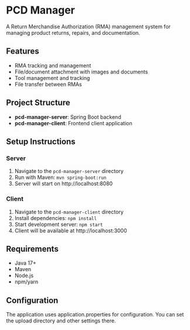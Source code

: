 # PCD Manager

A Return Merchandise Authorization (RMA) management system for managing product returns, repairs, and documentation.

## Features

- RMA tracking and management
- File/document attachment with images and documents
- Tool management and tracking
- File transfer between RMAs

## Project Structure

- **pcd-manager-server**: Spring Boot backend
- **pcd-manager-client**: Frontend client application

## Setup Instructions

### Server

1. Navigate to the `pcd-manager-server` directory
2. Run with Maven: `mvn spring-boot:run`
3. Server will start on http://localhost:8080

### Client

1. Navigate to the `pcd-manager-client` directory
2. Install dependencies: `npm install`
3. Start development server: `npm start`
4. Client will be available at http://localhost:3000

## Requirements

- Java 17+
- Maven
- Node.js
- npm/yarn

## Configuration

The application uses application.properties for configuration. 
You can set the upload directory and other settings there. 